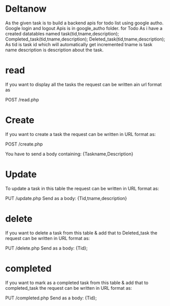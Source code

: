 # Deltanow
As the given task is to build a backend apis for todo list using google autho.
Google login and logout Apis is in google_autho folder.
for Todo
As i have a created datatables named
task(tid,tname,description);
Completed_task(tid,tname,description);
Deleted_task(tid,tname,description);
As tid is task id which will automatically get incremented
tname is task name
description is description about the task.
# read
If you want to display all the tasks the request can be written ain url format as

POST /read.php
# Create
If you want to create a task the request can be written in URL format as:

POST /create.php

You have to send a body containing:
{Taskname,Description}
# Update
To update a task in this table the request can be written in URL format as:

PUT /update.php
Send as a body:
{Tid,tname,description}

# delete
If you want to delete a task from this table & add that to Deleted_task the request can be written in URL format as:

PUT /delete.php
Send as a body:
{Tid};

# completed
If you want to mark as a completed task from this table & add that to completed_task the request can be written in URL format as:

PUT /completed.php
Send as a body:
{Tid};
